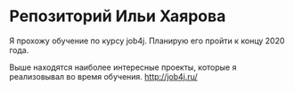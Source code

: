 # Репозиторий Ильи Хаярова

Я прохожу обучение по курсу job4j. Планирую его пройти к концу 2020 года.

Выше находятся наиболее интересные проекты, которые я реализовывал во время обучения.
http://job4j.ru/
